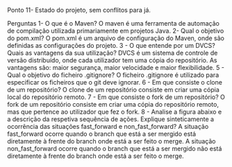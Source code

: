 Ponto 11- Estado do projeto, sem conflitos para já.

Perguntas
1- O que é o Maven? O maven é uma ferramenta de automação de compilação utilizada primariamente em projetos Java.
2- Qual o objetivo do pom.xml? O pom.xml é um arquivo de configuração do Maven, onde são definidas as configurações do projeto.
3 - O que entende por um DVCS? Quais as vantagens da sua utilização? DVCS é um sistema de controle de versão distribuído, onde cada utilizador tem uma cópia do repositório. As vantagens são: maior segurança, maior velocidade e maior flexibilidade.
5 - Qual o objetivo do ficheiro .gitignore? O ficheiro .gitignore é utilizado para especificar os ficheiros que o git deve ignorar.
6 - Em que consiste o clone de um repositório? O clone de um repositório consiste em criar uma cópia local do repositório remoto.
7 - Em que consiste o fork de um repositório? O fork de um repositório consiste em criar uma cópia do repositório remoto, mas que pertence ao utilizador que fez o fork.
8 - Analise a figura abaixo e a descrição da respetiva sequência de ações. Explique sinteticamente a ocorrência das situações fast_forward e non_fast_forward? A situação fast_forward ocorre quando o branch que está a ser mergido está diretamente à frente do branch onde está a ser feito o merge. A situação non_fast_forward ocorre quando o branch que está a ser mergido não está diretamente à frente do branch onde está a ser feito o merge.


